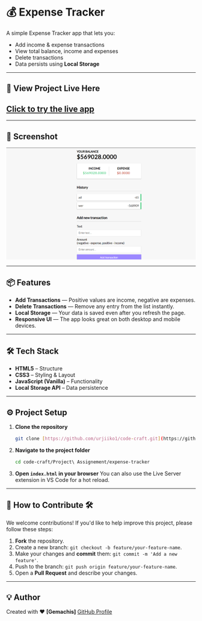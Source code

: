 # 💰 Expense Tracker

A simple Expense Tracker app that lets you:
- Add income & expense transactions
- View total balance, income and expenses
- Delete transactions
- Data persists using **Local Storage**

---

## 🚀 View Project Live Here

## [Click to try the live app](https://urjiiko1.github.io/code-craft/Project%20Assignement/expense-tracker)

---

## 📸 Screenshot

![An example screenshot of the Expense Tracker application showing a list of transactions, income, expense, and total balance.](image.png)

---

## 📦 Features

- **Add Transactions** — Positive values are income, negative are expenses.
- **Delete Transactions** — Remove any entry from the list instantly.
- **Local Storage** — Your data is saved even after you refresh the page.
- **Responsive UI** — The app looks great on both desktop and mobile devices.

---

## 🛠️ Tech Stack

- **HTML5** – Structure
- **CSS3** – Styling & Layout
- **JavaScript (Vanilla)** – Functionality
- **Local Storage API** – Data persistence

---

## ⚙️ Project Setup

1.  **Clone the repository**
    ```bash
    git clone [https://github.com/urjiiko1/code-craft.git](https://github.com/urjiiko1/code-craft.git)
    ```
2.  **Navigate to the project folder**
    ```bash
    cd code-craft/Project\ Assignement/expense-tracker
    ```
3.  **Open `index.html` in your browser**
    You can also use the Live Server extension in VS Code for a hot reload.

---

## 🤝 How to Contribute 🛠️

We welcome contributions! If you'd like to help improve this project, please follow these steps:

1.  **Fork** the repository.
2.  Create a new branch: `git checkout -b feature/your-feature-name`.
3.  Make your changes and **commit** them: `git commit -m 'Add a new feature'`.
4.  Push to the branch: `git push origin feature/your-feature-name`.
5.  Open a **Pull Request** and describe your changes.

---

## 💡 Author

Created with ❤️  **[Gemachis]**
[GitHub Profile](https://github.com/urjiiko1)